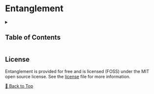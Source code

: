 # Entanglement

<details><summary><h2>Table of Contents</h2></summary>

- [License](#License)

</details>

<!-- =========================================================================================== -->

## License

Entanglement is provided for free and is licensed (FOSS) under the MIT open source license.
See the [license][LICENSE] file for more information.

[🔼 Back to Top][back-to-top]

<!-- =========================================================================================== -->

[back-to-top]: #Brane
[license]: https://github.com/skyeBreach/entanglement/blob/main/LICENSE

<!-- =========================================================================================== -->

